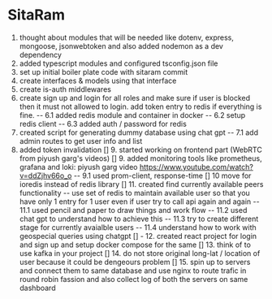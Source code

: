 <!-- Dada Ki Jay Ho -->

# SitaRam

1. thought about modules that will be needed like dotenv, express, mongoose, jsonwebtoken and also added nodemon as a dev dependency
2. added typescript modules and configured tsconfig.json file
3. set up initial boiler plate code with sitaram commit
4. create interfaces & models using that interface
5. create is-auth middlewares
6. create sign up and login for all roles and make sure if user is blocked then it must not allowed to login. add token entry to redis if everything is fine.
   -- 6.1 added redis module and container in docker
   -- 6.2 setup redis client
   -- 6.3 added auth / password for redis
7. created script for generating dummy database using chat gpt
   -- 7.1 add admin routes to get user info and list
8. added token invalidation
   [] 9. started working on frontend part (WebRTC from piyush garg's videos)
   [] 9. added monitoring tools like prometheus, grafana and loki: piyush garg video https://www.youtube.com/watch?v=ddZjhv66o_o
   -- 9.1 used prom-client, response-time
   [] 10 move for ioredis instead of redis library
   [] 11. created find currently available peers functionality
   -- use set of redis to maintain available user so that you have only 1 entry for 1 user even if user try to call api again and again
   -- 11.1 used pencil and paper to draw things and work flow
   -- 11.2 used chat gpt to understand how to achieve this
   -- 11.3 try to create different stage for currently avaialble users
   -- 11.4 understand how to work with geospecial queries using chatgpt
   [] - 12. created react project for login and sign up and setup docker compose for the same
   [] 13. think of to use kafka in your project
   [] 14. do not store original long-lat / location of user because it could be dengeours problem
   [] 15. spin up to servers and connect them to same database and use nginx to route trafic in round robin fassion and also collect log of both the servers on same dashboard
